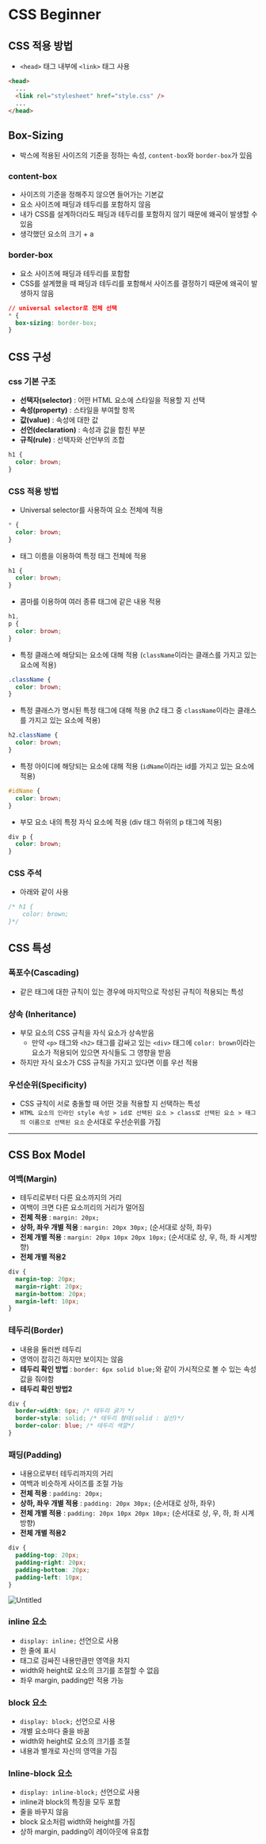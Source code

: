 # CSS Beginner

## CSS 적용 방법

- `<head>` 태그 내부에 `<link>` 태그 사용

```html
<head>
  ...
  <link rel="stylesheet" href="style.css" />
  ...
</head>
```

## Box-Sizing

- 박스에 적용된 사이즈의 기준을 정하는 속성, `content-box`와 `border-box`가 있음

### content-box

- 사이즈의 기준을 정해주지 않으면 들어가는 기본값
- 요소 사이즈에 패딩과 테두리를 포함하지 않음
- 내가 CSS를 설계하더라도 패딩과 테두리를 포함하지 않기 때문에 왜곡이 발생할 수 있음
- 생각했던 요소의 크기 + a

### border-box

- 요소 사이즈에 패딩과 테두리를 포함함
- CSS를 설계했을 때 패딩과 테두리를 포함해서 사이즈를 결정하기 때문에 왜곡이 발생하지 않음

```css
// universal selector로 전체 선택
* {
  box-sizing: border-box;
}
```

## CSS 구성

### css 기본 구조

- **선택자(selector)** : 어떤 HTML 요소에 스타일을 적용할 지 선택
- **속성(property)** : 스타일을 부여할 항목
- **값(value)** : 속성에 대한 값
- **선언(declaration)** : 속성과 값을 합친 부분
- **규칙(rule)** : 선택자와 선언부의 조합

```css
h1 {
  color: brown;
}
```

### CSS 적용 방법

- Universal selector를 사용하여 요소 전체에 적용

```css
* {
  color: brown;
}
```

- 태그 이름을 이용하여 특정 태그 전체에 적용

```css
h1 {
  color: brown;
}
```

- 콤마를 이용하여 여러 종류 태그에 같은 내용 적용

```css
h1,
p {
  color: brown;
}
```

- 특정 클래스에 해당되는 요소에 대해 적용 (`className`이라는 클래스를 가지고 있는 요소에 적용)

```css
.className {
  color: brown;
}
```

- 특정 클래스가 명시된 특정 태그에 대해 적용 (h2 태그 중 `className`이라는 클래스를 가지고 있는 요소에 적용)

```css
h2.className {
  color: brown;
}
```

- 특정 아이디에 해당되는 요소에 대해 적용 (`idName`이라는 id를 가지고 있는 요소에 적용)

```css
#idName {
  color: brown;
}
```

- 부모 요소 내의 특정 자식 요소에 적용 (div 태그 하위의 p 태그에 적용)

```css
div p {
  color: brown;
}
```

### CSS 주석

- 아래와 같이 사용

```css
/* h1 {
	color: brown;
}*/
```

## CSS 특성

### 폭포수(Cascading)

- 같은 태그에 대한 규칙이 있는 경우에 마지막으로 작성된 규칙이 적용되는 특성

### 상속 (Inheritance)

- 부모 요소의 CSS 규칙을 자식 요소가 상속받음
  - 만약 `<p>` 태그와 `<h2>` 태그를 감싸고 있는 `<div>` 태그에 `color: brown`이라는 요소가 적용되어 있으면 자식들도 그 영향을 받음
- 하지만 자식 요소가 CSS 규칙을 가지고 있다면 이를 우선 적용

### 우선순위(Specificity)

- CSS 규칙이 서로 충돌할 때 어떤 것을 적용할 지 선택하는 특성
- `HTML 요소의 인라인 style 속성 > id로 선택된 요소 > class로 선택된 요소 > 태그의 이름으로 선택된 요소` 순서대로 우선순위를 가짐

---

## CSS Box Model

### **여백(Margin)**

- 테두리로부터 다른 요소까지의 거리
- 여백이 크면 다른 요소끼리의 거리가 멀어짐
- **전체 적용** : `margin: 20px;`
- **상하, 좌우 개별 적용** : `margin: 20px 30px;` (순서대로 상하, 좌우)
- **전체 개별 적용** : `margin: 20px 10px 20px 10px;` (순서대로 상, 우, 하, 좌 시계방향)
- **전체 개별 적용2**

```css
div {
  margin-top: 20px;
  margin-right: 20px;
  margin-bottom: 20px;
  margin-left: 10px;
}
```

### **테두리(Border)**

- 내용을 둘러싼 테두리
- 영역이 잡히긴 하지만 보이지는 않음
- **테두리 확인 방법** : `border: 6px solid blue;`와 같이 가시적으로 볼 수 있는 속성값을 줘야함
- **테두리 확인 방법2**

```css
div {
  border-width: 6px; /* 테두리 굵기 */
  border-style: solid; /* 테두리 형태(solid : 실선)*/
  border-color: blue; /* 테두리 색깔*/
}
```

### **패딩(Padding)**

- 내용으로부터 테두리까지의 거리
- 여백과 비슷하게 사이즈를 조절 가능
- **전체 적용** : `padding: 20px;`
- **상하, 좌우 개별 적용** : `padding: 20px 30px;` (순서대로 상하, 좌우)
- **전체 개별 적용** : `padding: 20px 10px 20px 10px;` (순서대로 상, 우, 하, 좌 시계방향)
- **전체 개별 적용2**

```css
div {
  padding-top: 20px;
  padding-right: 20px;
  padding-bottom: 20px;
  padding-left: 10px;
}
```

![Untitled](https://prod-files-secure.s3.us-west-2.amazonaws.com/c1d8dd53-6891-452f-9862-27db5a07d7bb/3031326e-7e77-4605-8397-dd6b67d975d6/Untitled.png)

### inline 요소

- `display: inline;` 선언으로 사용
- 한 줄에 표시
- 태그로 감싸진 내용만큼만 영역을 차지
- width와 height로 요소의 크기를 조절할 수 없읍
- 좌우 margin, padding만 적용 가능

### block 요소

- `display: block;` 선언으로 사용
- 개별 요소마다 줄을 바꿈
- width와 height로 요소의 크기를 조절
- 내용과 별개로 자신의 영역을 가짐

### Inline-block 요소

- `display: inline-block;` 선언으로 사용
- inline과 block의 특징을 모두 포함
- 줄을 바꾸지 않음
- block 요소처럼 width와 height를 가짐
- 상하 margin, padding이 레이아웃에 유효함
